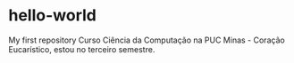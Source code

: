 # hello-world
My first repository
Curso Ciência da Computação na PUC Minas - Coração Eucarístico, estou no terceiro semestre.
